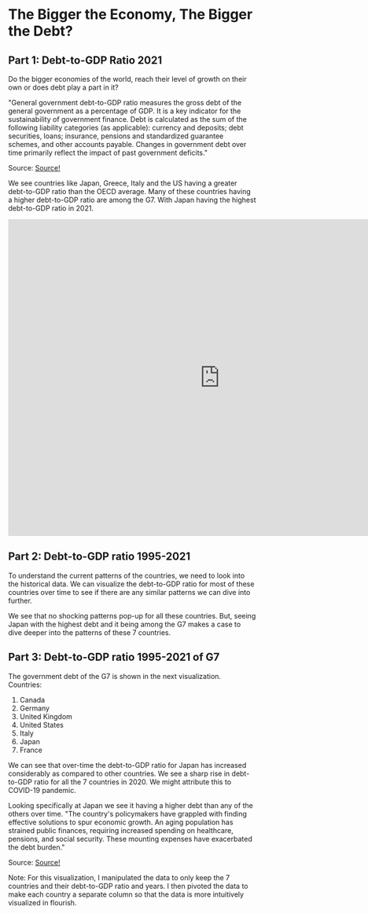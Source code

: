 # The Bigger the Economy, The Bigger the Debt?

## Part 1: Debt-to-GDP Ratio 2021

Do the bigger economies of the world, reach their level of growth on their own or does debt play a part in it?

"General government debt-to-GDP ratio measures the gross debt of the general government as a percentage of GDP. It is a key indicator for the sustainability of government finance. Debt is calculated as the sum of the following liability categories (as applicable): currency and deposits; debt securities, loans; insurance, pensions and standardized guarantee schemes, and other accounts payable. Changes in government debt over time primarily reflect the impact of past government deficits."

Source: <a href="https://data.oecd.org/gga/general-government-debt.htm">Source!</a>

We see countries like Japan, Greece, Italy and the US having a greater debt-to-GDP ratio than the OECD average. Many of these countries having a higher debt-to-GDP ratio are among the G7. With Japan having the highest debt-to-GDP ratio in 2021. 

<iframe src="https://data.oecd.org/chart/7bip" width="860" height="645" style="border: 0" mozallowfullscreen="true" webkitallowfullscreen="true" allowfullscreen="true"><a href="https://data.oecd.org/chart/7bip" target="_blank">OECD Chart: General government debt, Total, % of GDP, Annual, 2021</a></iframe>

## Part 2: Debt-to-GDP ratio 1995-2021

To understand the current patterns of the countries, we need to look into the historical data. We can visualize the debt-to-GDP ratio for most of these countries over time to see if there are any similar patterns we can dive into further.  

<div class="flourish-embed flourish-chart" data-src="visualisation/14984189"><script src="https://public.flourish.studio/resources/embed.js"></script></div>

We see that no shocking patterns pop-up for all these countries. But, seeing Japan with the highest debt and it being among the G7 makes a case to dive deeper into the patterns of these 7 countries.

## Part 3: Debt-to-GDP ratio 1995-2021 of G7

The government debt of the G7 is shown in the next visualization.
Countries:
1. Canada
2. Germany
3. United Kingdom
4. United States
5. Italy
6. Japan
7. France

We can see that over-time the debt-to-GDP ratio for Japan has increased considerably as compared to other countries. We see a sharp rise in debt-to-GDP ratio for all the 7 countries in 2020. We might attribute this to COVID-19 pandemic. 

Looking specifically at Japan we see it having a higher debt than any of the others over time. "The country's policymakers have grappled with finding effective solutions to spur economic growth. An aging population has strained public finances, requiring increased spending on healthcare, pensions, and social security. These mounting expenses have exacerbated the debt burden."

Source: <a href="https://www.linkedin.com/pulse/why-japan-most-indebted-country-world-gregorio-punzano#:~:text=Economic%20Challenges%20Faced%20by%20Japan&text=The%20country's%20policymakers%20have%20grappled,have%20exacerbated%20the%20debt%20burden.">Source!</a>


<div class="flourish-embed flourish-chart" data-src="visualisation/14983401"><script src="https://public.flourish.studio/resources/embed.js"></script></div>

Note: For this visualization, I manipulated the data to only keep the 7 countries and their debt-to-GDP ratio and years. I then pivoted the data to make each country a separate column so that the data is more intuitively visualized in flourish. 
